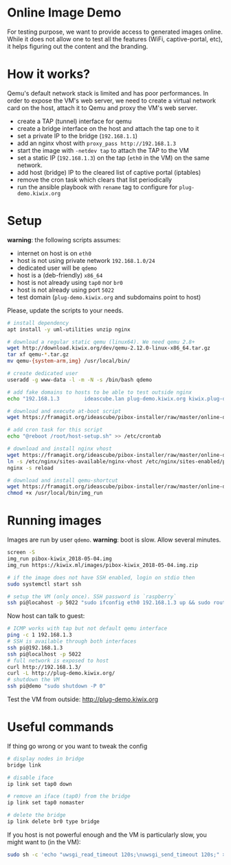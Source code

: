 Online Image Demo
===

For testing purpose, we want to provide access to generated images online. While it does not allow one to test all the features (WiFi, captive-portal, etc), it helps figuring out the content and the branding.

# How it works?

Qemu's default network stack is limited and has poor performances. In order to expose the VM's web server, we need to create a virtual network card on the host, attach it to Qemu and proxy the VM's web server.

* create a TAP (tunnel) interface for qemu
* create a bridge interface on the host and attach the tap one to it
* set a private IP to the bridge (`192.168.1.1`)
* add an nginx vhost with `proxy_pass http://192.168.1.3`
* start the image with `-netdev tap` to attach the TAP to the VM
 * set a static IP (`192.168.1.3`) on the tap (`eth0` in the VM) on the same network.
 * add host (bridge) IP to the cleared list of captive portal (iptables)
 * remove the cron task which clears that list periodically
 * run the ansible playbook with `rename` tag to configure for `plug-demo.kiwix.org`

# Setup

**warning**: the following scripts assumes:

* internet on host is on `eth0`
* host is not using private network `192.168.1.0/24`
* dedicated user will be `qdemo`
* host is a (deb-friendly) `x86_64`
* host is not already using `tap0` nor `br0`
* host is not already using port `5022`
* test domain (`plug-demo.kiwix.org` and subdomains point to host)

Please, update the scripts to your needs.


``` sh
# install dependency
apt install -y uml-utilities unzip nginx

# download a regular static qemu (linux64). We need qemu 2.8+
wget http://download.kiwix.org/dev/qemu-2.12.0-linux-x86_64.tar.gz
tar xf qemu-*.tar.gz
mv qemu-{system-arm,img} /usr/local/bin/

# create dedicated user
useradd -g www-data -l -m -N -s /bin/bash qdemo

# add fake domains to hosts to be able to test outside nginx
echo "192.168.1.3        ideascube.lan plug-demo.kiwix.org kiwix.plug-demo.kiwix.org khanacademy.plug-demo.kiwix.org aflatoun.plug-demo.kiwix.org edupi.plug-demo.kiwix.org wikifundi.plug-demo.kiwix.org sites.plug-demo.kiwix.org plug-demo kiwix.plug-demo khanacademy.plug-demo aflatoun.plug-demo edupi.plug-demo wikifundi.plug-demo sites.plug-demo" >> /etc/hosts

# download and execute at-boot script
wget https://framagit.org/ideascube/pibox-installer/raw/master/online-demo/host-setup.sh -O /root/host-setup.sh && sh /root/host-setup.sh

# add cron task for this script
echo "@reboot /root/host-setup.sh" >> /etc/crontab

# download and install nginx vhost
wget https://framagit.org/ideascube/pibox-installer/raw/master/online-demo/nginx-vhost -O /etc/nginx/sites-available/plug-demo.kiwix.org
ln -s /etc/nginx/sites-available/nginx-vhost /etc/nginx/sites-enabled/plug-demo.kiwix.org
nginx -s reload

# download and install qemu-shortcut
wget https://framagit.org/ideascube/pibox-installer/raw/master/online-demo/img_run -O /usr/local/bin/img_run
chmod +x /usr/local/bin/img_run
```

# Running images

Images are run by user `qdemo`. **warning**: boot is slow. Allow several minutes.

``` sh
screen -S
img_run pibox-kiwix_2018-05-04.img
img_run https://kiwix.ml/images/pibox-kiwix_2018-05-04.img.zip

# if the image does not have SSH enabled, login on stdio then
sudo systemctl start ssh

# setup the VM (only once). SSH password is `raspberry`
ssh pi@locahost -p 5022 "sudo ifconfig eth0 192.168.1.3 up && sudo route add default gw 192.168.1.1 && wget https://framagit.org/ideascube/pibox-installer/raw/image/online-demo/guest-setup.sh -O /tmp/guest-setup.sh && sudo sh /tmp/guest-setup.sh"
```

Now host can talk to guest:

``` sh
# ICMP works with tap but not default qemu interface
ping -c 1 192.168.1.3
# SSH is available through both interfaces
ssh pi@192.168.1.3
ssh pi@localhost -p 5022
# full network is exposed to host
curl http://192.168.1.3/
curl -L http://plug-demo.kiwix.org/
# shutdown the VM
ssh pi@demo "sudo shutdown -P 0"
```

Test the VM from outside: http://plug-demo.kiwix.org

# Useful commands

If thing go wrong or you want to tweak the config

``` sh
# display nodes in bridge
bridge link

# disable iface
ip link set tap0 down

# remove an iface (tap0) from the bridge
ip link set tap0 nomaster

# delete the bridge
ip link delete br0 type bridge
```

If you host is not powerful enough and the VM is particularly slow, you might want to (in the VM):

``` sh
sudo sh -c 'echo "uwsgi_read_timeout 120s;\nuwsgi_send_timeout 120s;" >> /var/ideascube/uwsgi_params && nginx -s reload'
```
